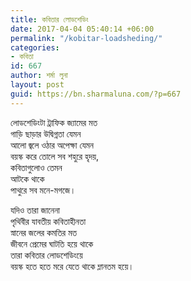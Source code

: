 ```yaml
---
title: কবিতার লোডশেডিং
date: 2017-04-04 05:40:14 +06:00
permalink: "/kobitar-loadsheding/"
categories:
- কবিতা
id: 667
author: শর্মা লুনা
layout: post
guid: https://bn.sharmaluna.com/?p=667
---
```


লোডশেডিংটা ট্রাফিক জ্যামের মত  
গাড়ি ছাড়ার উদ্বিগ্নতা যেমন  
আলো জ্বলে ওঠার অপেক্ষা যেমন  
বয়স্ক করে তোলে সব শহুরে হৃদয়,  
কবিতাগুলোও তেমন  
আটকে থাকে  
পাথুরে সব মনে-মগজে।

যদিও তারা জানেনা  
পৃথিবীর যাবতীয় কবিতাহীনতা  
স্নানের জলের কমতির মত  
জীবনে প্রেমের ঘাটতি হয়ে থাকে  
তারা কবিতার লোডশেডিংয়ে  
বয়স্ক হতে হতে মরে যেতে থাকে ম্লানতম হয়ে।